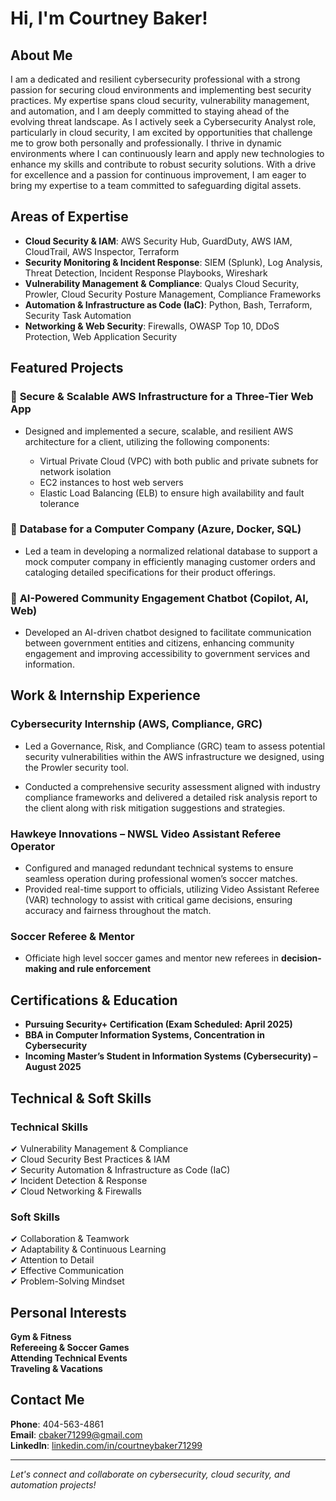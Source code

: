 # Hi, I'm Courtney Baker!

## About Me
I am a dedicated and resilient cybersecurity professional with a strong passion for securing cloud environments and implementing best security practices. My expertise spans cloud security, vulnerability management, and automation, and I am deeply committed to staying ahead of the evolving threat landscape. As I actively seek a Cybersecurity Analyst role, particularly in cloud security, I am excited by opportunities that challenge me to grow both personally and professionally. I thrive in dynamic environments where I can continuously learn and apply new technologies to enhance my skills and contribute to robust security solutions. With a drive for excellence and a passion for continuous improvement, I am eager to bring my expertise to a team committed to safeguarding digital assets.

## Areas of Expertise
- **Cloud Security & IAM**: AWS Security Hub, GuardDuty, AWS IAM, CloudTrail, AWS Inspector, Terraform
- **Security Monitoring & Incident Response**: SIEM (Splunk), Log Analysis, Threat Detection, Incident Response Playbooks, Wireshark
- **Vulnerability Management & Compliance**: Qualys Cloud Security, Prowler, Cloud Security Posture Management, Compliance Frameworks
- **Automation & Infrastructure as Code (IaC)**: Python, Bash, Terraform, Security Task Automation
- **Networking & Web Security**: Firewalls, OWASP Top 10, DDoS Protection, Web Application Security

## Featured Projects
### 🔹 **Secure & Scalable AWS Infrastructure for a Three-Tier Web App**
- Designed and implemented a secure, scalable, and resilient AWS architecture for a client, utilizing the following components:

  - Virtual Private Cloud (VPC) with both public and private subnets for network isolation
  - EC2 instances to host web servers
  - Elastic Load Balancing (ELB) to ensure high availability and fault tolerance


### 🔹 **Database for a Computer Company (Azure, Docker, SQL)**
- Led a team in developing a normalized relational database to support a mock computer company in efficiently managing customer orders and cataloging detailed specifications for their product offerings.

### 🔹 **AI-Powered Community Engagement Chatbot (Copilot, AI, Web)**
- Developed an AI-driven chatbot designed to facilitate communication between government entities and citizens, enhancing community engagement and improving accessibility to   government services and information.


## Work & Internship Experience
### **Cybersecurity Internship (AWS, Compliance, GRC)**
- Led a Governance, Risk, and Compliance (GRC) team to assess potential security vulnerabilities within the AWS infrastructure we designed, using the Prowler security tool.

- Conducted a comprehensive security assessment aligned with industry compliance frameworks and delivered a detailed risk analysis report to the client along with risk mitigation suggestions and strategies.

### **Hawkeye Innovations – NWSL Video Assistant Referee Operator**

- Configured and managed redundant technical systems to ensure seamless operation during professional women’s soccer matches.
- Provided real-time support to officials, utilizing Video Assistant Referee (VAR) technology to assist with critical game decisions, ensuring accuracy and fairness throughout the match.

### **Soccer Referee & Mentor**
- Officiate high level soccer games and mentor new referees in **decision-making and rule enforcement**

## Certifications & Education
- **Pursuing Security+ Certification (Exam Scheduled: April 2025)**
- **BBA in Computer Information Systems, Concentration in Cybersecurity**
- **Incoming Master’s Student in Information Systems (Cybersecurity) – August 2025**

## Technical & Soft Skills
### **Technical Skills**
✔ Vulnerability Management & Compliance  
✔ Cloud Security Best Practices & IAM  
✔ Security Automation & Infrastructure as Code (IaC)  
✔ Incident Detection & Response  
✔ Cloud Networking & Firewalls  

### **Soft Skills**
✔ Collaboration & Teamwork  
✔ Adaptability & Continuous Learning  
✔ Attention to Detail  
✔ Effective Communication  
✔ Problem-Solving Mindset  

## Personal Interests
**Gym & Fitness**  
**Refereeing & Soccer Games**  
**Attending Technical Events**  
**Traveling & Vacations**  

## Contact Me
**Phone**: 404-563-4861  
**Email**: cbaker71299@gmail.com  
**LinkedIn**: [linkedin.com/in/courtneybaker71299](https://www.linkedin.com/in/courtneybaker71299/)  

---
*Let's connect and collaborate on cybersecurity, cloud security, and automation projects!*

